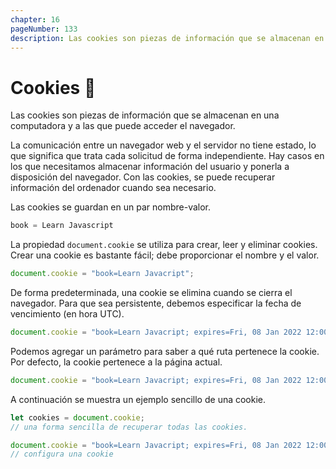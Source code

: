 ```yaml
---
chapter: 16
pageNumber: 133
description: Las cookies son piezas de información que se almacenan en una computadora y a las que puede acceder el navegador.
---
```

# Cookies 🍪

Las cookies son piezas de información que se almacenan en una computadora y a las que puede acceder el navegador.

La comunicación entre un navegador web y el servidor no tiene estado, lo que significa que trata cada solicitud de forma independiente. Hay casos en los que necesitamos almacenar información del usuario y ponerla a disposición del navegador. Con las cookies, se puede recuperar información del ordenador cuando sea necesario.

Las cookies se guardan en un par nombre-valor.

```javascript
book = Learn Javascript
```

La propiedad `document.cookie` se utiliza para crear, leer y eliminar cookies. Crear una cookie es bastante fácil; debe proporcionar el nombre y el valor.

```javascript
document.cookie = "book=Learn Javacript";
```

De forma predeterminada, una cookie se elimina cuando se cierra el navegador. Para que sea persistente, debemos especificar la fecha de vencimiento (en hora UTC).

```javascript
document.cookie = "book=Learn Javacript; expires=Fri, 08 Jan 2022 12:00:00 UTC";
```

Podemos agregar un parámetro para saber a qué ruta pertenece la cookie. Por defecto, la cookie pertenece a la página actual.

```javascript
document.cookie = "book=Learn Javacript; expires=Fri, 08 Jan 2022 12:00:00 UTC; path=/";
```

A continuación se muestra un ejemplo sencillo de una cookie.

```javascript
let cookies = document.cookie;
// una forma sencilla de recuperar todas las cookies.

document.cookie = "book=Learn Javacript; expires=Fri, 08 Jan 2022 12:00:00 UTC; path=/";
// configura una cookie
```
